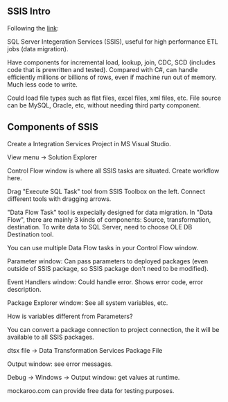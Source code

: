 ## SSIS Intro

Following the [link](https://www.youtube.com/watch?v=NGzieSedvuM&list=PL_YF--8vjjEVEXMf2hEFn0D5tEJV9kRqi): 


SQL Server Integeration Services (SSIS), useful for high performance ETL jobs (data migration). 

Have components for incremental load, lookup, join, CDC, SCD (includes code that is prewritten and tested). Compared with C#, can handle efficiently millions or billions of rows, even if machine run out of memory. Much less code to write. 

Could load file types such as flat files, excel files, xml files, etc. File source can be MySQL, Oracle, etc, without needing third party component. 

## Components of SSIS

Create a Integration Services Project in MS Visual Studio. 

View menu -> Solution Explorer

Control Flow window is where all SSIS tasks are situated. Create workflow here. 

Drag "Execute SQL Task" tool from SSIS Toolbox on the left. Connect different tools with dragging arrows. 

"Data Flow Task" tool is expecially designed for data migration. In "Data Flow", there are mainly 3 kinds of components: Source, transformation, destination. To write data to SQL Server, need to choose OLE DB Destination tool. 

You can use multiple Data Flow tasks in your Control Flow window. 

Parameter window: Can pass parameters to deployed packages (even outside of SSIS package, so SSIS package don't need to be modified). 

Event Handlers window: Could handle error. Shows error code, error description. 

Package Explorer window: See all system variables, etc. 

How is variables different from Parameters?

You can convert a package connection to project connection, the it will be available to all SSIS packages. 

dtsx file -> Data Transformation Services Package File

Output window: see error messages. 

Debug -> Windows -> Output window: get values at runtime. 

mockaroo.com can provide free data for testing purposes. 




